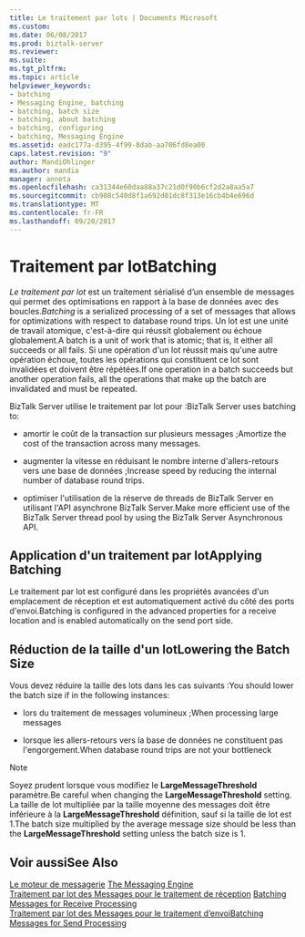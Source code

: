 ```yaml
---
title: Le traitement par lots | Documents Microsoft
ms.custom: 
ms.date: 06/08/2017
ms.prod: biztalk-server
ms.reviewer: 
ms.suite: 
ms.tgt_pltfrm: 
ms.topic: article
helpviewer_keywords:
- batching
- Messaging Engine, batching
- batching, batch size
- batching, about batching
- batching, configuring
- batching, Messaging Engine
ms.assetid: eadc177a-d395-4f99-8dab-aa706fd8ea00
caps.latest.revision: "9"
author: MandiOhlinger
ms.author: mandia
manager: anneta
ms.openlocfilehash: ca31344e60daa88a37c21d0f90b6cf2d2a8aa5a7
ms.sourcegitcommit: cb908c540d8f1a692d01dc8f313e16cb4b4e696d
ms.translationtype: MT
ms.contentlocale: fr-FR
ms.lasthandoff: 09/20/2017
---
```

# <a name="batching"></a><span data-ttu-id="b0d3b-102">Traitement par lot</span><span class="sxs-lookup"><span data-stu-id="b0d3b-102">Batching</span></span>
<span data-ttu-id="b0d3b-103">*Le traitement par lot* est un traitement sérialisé d’un ensemble de messages qui permet des optimisations en rapport à la base de données avec des boucles.</span><span class="sxs-lookup"><span data-stu-id="b0d3b-103">*Batching* is a serialized processing of a set of messages that allows for optimizations with respect to database round trips.</span></span> <span data-ttu-id="b0d3b-104">Un lot est une unité de travail atomique, c'est-à-dire qui réussit globalement ou échoue globalement.</span><span class="sxs-lookup"><span data-stu-id="b0d3b-104">A batch is a unit of work that is atomic; that is, it either all succeeds or all fails.</span></span> <span data-ttu-id="b0d3b-105">Si une opération d'un lot réussit mais qu'une autre opération échoue, toutes les opérations qui constituent ce lot sont invalidées et doivent être répétées.</span><span class="sxs-lookup"><span data-stu-id="b0d3b-105">If one operation in a batch succeeds but another operation fails, all the operations that make up the batch are invalidated and must be repeated.</span></span>  
  
 <span data-ttu-id="b0d3b-106">BizTalk Server utilise le traitement par lot pour :</span><span class="sxs-lookup"><span data-stu-id="b0d3b-106">BizTalk Server uses batching to:</span></span>  
  
-   <span data-ttu-id="b0d3b-107">amortir le coût de la transaction sur plusieurs messages ;</span><span class="sxs-lookup"><span data-stu-id="b0d3b-107">Amortize the cost of the transaction across many messages.</span></span>  
  
-   <span data-ttu-id="b0d3b-108">augmenter la vitesse en réduisant le nombre interne d'allers-retours vers une base de données ;</span><span class="sxs-lookup"><span data-stu-id="b0d3b-108">Increase speed by reducing the internal number of database round trips.</span></span>  
  
-   <span data-ttu-id="b0d3b-109">optimiser l'utilisation de la réserve de threads de BizTalk Server en utilisant l'API asynchrone BizTalk Server.</span><span class="sxs-lookup"><span data-stu-id="b0d3b-109">Make more efficient use of the BizTalk Server thread pool by using the BizTalk Server Asynchronous API.</span></span>  
  
## <a name="applying-batching"></a><span data-ttu-id="b0d3b-110">Application d'un traitement par lot</span><span class="sxs-lookup"><span data-stu-id="b0d3b-110">Applying Batching</span></span>  
 <span data-ttu-id="b0d3b-111">Le traitement par lot est configuré dans les propriétés avancées d'un emplacement de réception et est automatiquement activé du côté des ports d'envoi.</span><span class="sxs-lookup"><span data-stu-id="b0d3b-111">Batching is configured in the advanced properties for a receive location and is enabled automatically on the send port side.</span></span>  
  
## <a name="lowering-the-batch-size"></a><span data-ttu-id="b0d3b-112">Réduction de la taille d'un lot</span><span class="sxs-lookup"><span data-stu-id="b0d3b-112">Lowering the Batch Size</span></span>  
 <span data-ttu-id="b0d3b-113">Vous devez réduire la taille des lots dans les cas suivants :</span><span class="sxs-lookup"><span data-stu-id="b0d3b-113">You should lower the batch size if in the following instances:</span></span>  
  
-   <span data-ttu-id="b0d3b-114">lors du traitement de messages volumineux ;</span><span class="sxs-lookup"><span data-stu-id="b0d3b-114">When processing large messages</span></span>  
  
-   <span data-ttu-id="b0d3b-115">lorsque les allers-retours vers la base de données ne constituent pas l'engorgement.</span><span class="sxs-lookup"><span data-stu-id="b0d3b-115">When database round trips are not your bottleneck</span></span>  
  
> [!NOTE]
>  <span data-ttu-id="b0d3b-116">Soyez prudent lorsque vous modifiez le **LargeMessageThreshold** paramètre.</span><span class="sxs-lookup"><span data-stu-id="b0d3b-116">Be careful when changing the **LargeMessageThreshold** setting.</span></span> <span data-ttu-id="b0d3b-117">La taille de lot multipliée par la taille moyenne des messages doit être inférieure à la **LargeMessageThreshold** définition, sauf si la taille de lot est 1.</span><span class="sxs-lookup"><span data-stu-id="b0d3b-117">The batch size multiplied by the average message size should be less than the **LargeMessageThreshold** setting unless the batch size is 1.</span></span>  
  
## <a name="see-also"></a><span data-ttu-id="b0d3b-118">Voir aussi</span><span class="sxs-lookup"><span data-stu-id="b0d3b-118">See Also</span></span>  
 <span data-ttu-id="b0d3b-119">[Le moteur de messagerie](../core/the-messaging-engine.md) </span><span class="sxs-lookup"><span data-stu-id="b0d3b-119">[The Messaging Engine](../core/the-messaging-engine.md) </span></span>  
 <span data-ttu-id="b0d3b-120">[Traitement par lot des Messages pour le traitement de réception](../core/batching-messages-for-receive-processing.md) </span><span class="sxs-lookup"><span data-stu-id="b0d3b-120">[Batching Messages for Receive Processing](../core/batching-messages-for-receive-processing.md) </span></span>  
 [<span data-ttu-id="b0d3b-121">Traitement par lot des Messages pour le traitement d’envoi</span><span class="sxs-lookup"><span data-stu-id="b0d3b-121">Batching Messages for Send Processing</span></span>](../core/batching-messages-for-send-processing.md)